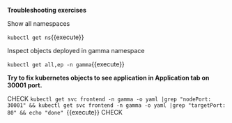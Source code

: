 **Troubleshooting exercises**

Show all namespaces

`kubectl get ns`{{execute}}


Inspect objects deployed in gamma namespace

`kubectl get all,ep -n gamma`{{execute}}


**Try to fix kubernetes objects to see application in Application tab on 30001 port.**

CHECK
`kubectl get svc frontend -n gamma -o yaml |grep "nodePort: 30001" && kubectl get svc frontend -n gamma -o yaml |grep "targetPort: 80" && echo "done" `{{execute}}
CHECK